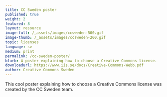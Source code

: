 ```yaml
---
title: CC Sweden poster
published: true
weight: 2
featured: 8
layout: resource
image-full: /_assets/images/ccsweden-500.gif
image-thumb: /_assets/images/ccsweden-200.gif
topic: licenses
language: sv
medium: print
permalink: /cc-sweden-poster/
blurb: A poster explaining how to choose a Creative Commons license.
downloadurl: https://www.iis.se/docs/Creative-Commons-Webb.pdf
author: Creative Commons Sweden
---
```


<p>
  This cool poster explaining how to choose a Creative Commons license was
  created by the CC Sweden team.
</p>
